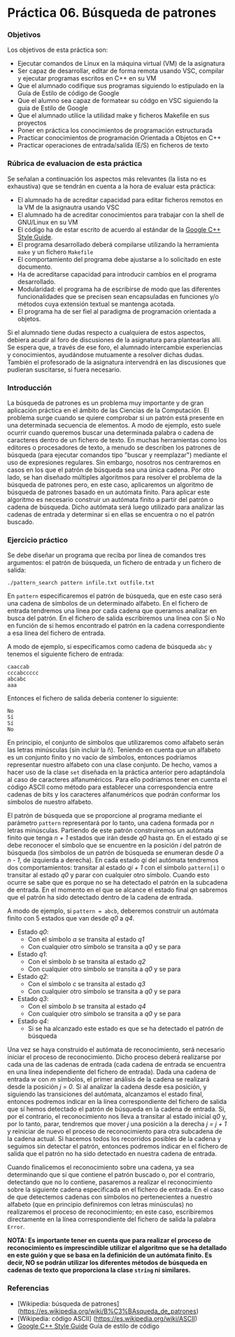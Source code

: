 # Práctica 06. Búsqueda de patrones

### Objetivos
Los objetivos de esta práctica son: 

* Ejecutar comandos de Linux en la máquina virtual (VM) de la asignatura
* Ser capaz de desarrollar, editar de forma remota usando VSC, compilar y ejecutar programas escritos en C++ en su VM
* Que el alumnado codifique sus programas siguiendo lo estipulado en la Guía de Estilo de código de Google
* Que el alumno sea capaz de formatear su códgo en VSC siguiendo la guia de Estilo de Google
* Que el alumnado utilice la utilidad make y ficheros Makefile en sus proyectos
* Poner en práctica los conocimientos de programación estructurada
* Practicar conocimientos de programación Orientada a Objetos en C++
* Practicar operaciones de entrada/salida (E/S) en ficheros de texto

### Rúbrica de evaluacion de esta práctica
Se señalan a continuación los aspectos más relevantes (la lista no es exhaustiva)
que se tendrán en cuenta a la hora de evaluar esta práctica:

* El alumnado ha de acreditar capacidad para editar ficheros remotos en la VM de la asignautra usando VSC
* El alumnado ha de acreditar conocimientos para trabajar con la shell de GNU/Linux en su VM
* El código ha de estar escrito de acuerdo al estándar de la [Google C++ Style Guide](https://google.github.io/styleguide/cppguide.html).
* El programa desarrollado deberá compilarse utilizando la herramienta `make` y un fichero `Makefile`
* El comportamiento del programa debe ajustarse a lo solicitado en este documento.
* Ha de acreditarse capacidad para introducir cambios en el programa desarrollado.
* Modularidad: el programa ha de escribirse de modo que las diferentes funcionalidades que se precisen sean encapsuladas en funciones y/o métodos cuya extensión textual se mantenga acotada.
* El programa ha de ser fiel al paradigma de programación orientada a objetos.

Si el alumnado tiene dudas respecto a cualquiera de estos aspectos, debiera acudir al
foro de discusiones de la asignatura para plantearlas allı́. 
Se espera que, a través de ese foro, el alumnado intercambie experiencias y conocimientos, ayudándose mutuamente
a resolver dichas dudas. 
También el profesorado de la asignatura intervendrá en las discusiones que pudieran suscitarse, si fuera necesario.
    
### Introducción
La búsqueda de patrones es un problema muy importante y de gran aplicación práctica en el ámbito de las Ciencias de la Computación. El problema surge cuando se quiere comprobar si un patrón está presente en una determinada secuencia de elementos. A modo de ejemplo, esto suele ocurrir cuando queremos buscar una determinada palabra o cadena de caracteres dentro de un fichero de texto. En muchas herramientas como los editores o procesadores de texto, a menudo se describen los patrones de búsqueda (para ejecutar comandos tipo "buscar y reemplazar") mediante el uso de expresiones regulares. Sin embargo, nosotros nos centraremos en casos en los que el patrón de búsqueda sea una única cadena. Por otro lado, se han diseñado múltiples algoritmos para resolver el problema de la búsqueda de patrones pero, en este caso, aplicaremos un algoritmo de búsqueda de patrones basado en un autómata finito. Para aplicar este algoritmo es necesario construir un autómata finito a partir del patrón o cadena de búsqueda. Dicho autómata será luego utilizado para analizar las cadenas de entrada y determinar si en ellas se encuentra o no el patrón buscado.

### Ejercicio práctico

Se debe diseñar un programa que reciba por línea de comandos tres argumentos: el patrón de búsqueda, un fichero de entrada y un fichero de salida:

`./pattern_search pattern infile.txt outfile.txt`

En `pattern` especificaremos el patrón de búsqueda, que en este caso será una cadena de símbolos de un determinado alfabeto. 
En el fichero de entrada tendremos una línea por cada cadena que queramos analizar en busca del patrón.
En el fichero de salida escribiremos una línea con Sí o No en función de si hemos encontrado el patrón en la cadena correspondiente a esa línea del fichero de entrada. 
 
A modo de ejemplo, si especificamos como cadena de búsqueda `abc` y tenemos el siguiente fichero de entrada:

```
caaccab
cccabccccc
abcabc
aaa
```

Entonces el fichero de salida debería contener lo siguiente:

```
No
Sí
Sí
No
```

En principio, el conjunto de símbolos que utilizaremos como alfabeto serán las letras minúsculas (sin incluir la ñ). Teniendo en cuenta que un alfabeto es un conjunto finito y no vacío de símbolos, entonces podríamos representar nuestro alfabeto con una clase conjunto. De hecho, vamos a hacer uso de la clase `set` diseñada en la práctica anterior pero adaptándola al caso de caracteres alfanuméricos. Para ello podríamos tener en cuenta el código ASCII como método para establecer una correspondencia entre cadenas de bits y los caracteres alfanuméricos que podrán conformar los símbolos de nuestro alfabeto. 

El patrón de búsqueda que se proporcione al programa mediante el parámetro `pattern` representará por lo tanto, una cadena formada por *n* letras minúsculas. Partiendo de este patrón construiremos un autómata finito que tenga *n + 1* estados que irán desde *q0* hasta *qn*. En el estado *qi* se debe reconocer el símbolo que se encuentre en la posición *i* del patrón de búsqueda (los símbolos de un patrón de búsqueda se enumeran desde *0* a *n - 1*, de izquierda a derecha). En cada estado *qi* del autómata tendremos dos comportamientos: transitar al estado *qi + 1* con el símbolo `pattern[i]` o transitar al estado *q0* y parar con cualquier otro símbolo. Cuando esto ocurre se sabe que es porque no se ha detectado el patrón en la subcadena de entrada. En el momento en el que se alcance el estado final *qn* sabremos que el patrón ha sido detectado dentro de la cadena de entrada. 

A modo de ejemplo, si `pattern = abcb`, deberemos construir un autómata finito con 5 estados que van desde *q0* a *q4*. 
* Estado *q0*:  
  - Con el símbolo *a* se transita al estado *q1*
  - Con cualquier otro símbolo se transita a *q0* y se para
* Estado *q1*:  
   - Con el símbolo *b* se transita al estado *q2*
   - Con cualquier otro símbolo se transita a *q0* y se para
* Estado *q2*:  
   - Con el símbolo *c* se transita al estado *q3*
   - Con cualquier otro símbolo se transita a *q0* y se para
* Estado *q3*:  
   - Con el símbolo *b* se transita al estado *q4*
   - Con cualquier otro símbolo se transita a *q0* y se para
* Estado *q4*:  
   - Si se ha alcanzado este estado es que se ha detectado el patrón de búsqueda

Una vez se haya construido el autómata de reconocimiento, será necesario iniciar el proceso de reconocimiento. Dicho proceso deberá realizarse por cada una de las cadenas de entrada (cada cadena de entrada se encuentra en una línea independiente del fichero de entrada). Dada una cadena de entrada *w* con *m* símbolos, el primer análisis de la cadena se realizará desde la posición *j = 0*. Si al analizar la cadena desde esa posición, y siguiendo las transiciones del autómata, alcanzamos el estado final, entonces podremos indicar en la línea correspondiente del fichero de salida que sí hemos detectado el patrón de búsqueda en la cadena de entrada. Si, por el contrario, el reconocimiento nos lleva a transitar al estado inicial *q0* y, por lo tanto, parar, tendremos que mover *j* una posición a la derecha *j = j + 1* y reiniciar de nuevo el proceso de reconocimiento para otra subcadena de la cadena actual. Si hacemos todos los recorridos posibles de la cadena y seguimos sin detectar el patrón, entonces podremos indicar en el fichero de salida que el patrón no ha sido detectado en nuestra cadena de entrada.

Cuando finalicemos el reconocimiento sobre una cadena, ya sea determinando que sí que contiene el patrón buscado o, por el contrario, detectando que no lo contiene, pasaremos a realizar el reconocimiento sobre la siguiente cadena especificada en el fichero de entrada. En el caso de que detectemos cadenas con símbolos no pertenecientes a nuestro alfabeto (que en principio definiremos con letras minúsculas) no realizaremos el proceso de reconocimiento; en este caso, escribiremos directamente en la línea correspondiente del fichero de salida la palabra `Error`.

**NOTA: Es importante tener en cuenta que para realizar el proceso de reconocimiento es imprescindible utilizar el algoritmo que se ha detallado en este guión y que se basa en la definición de un autómata finito. Es decir, NO se podrán utilizar los diferentes métodos de búsqueda en cadenas de texto que proporciona la clase `string` ni similares.**
 
### Referencias
* [Wikipedia: búsqueda de patrones] (https://es.wikipedia.org/wiki/B%C3%BAsqueda_de_patrones)
* [Wikipedia: código ASCII] (https://es.wikipedia.org/wiki/ASCII)
* [Google C++ Style Guide](https://google.github.io/styleguide/cppguide.html) Guía de estilo de código 
